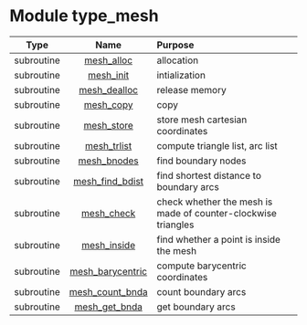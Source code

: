 # Module type_mesh

| Type | Name | Purpose |
| :--: | :--: | :---------- |
| subroutine | [mesh_alloc](https://github.com/JCSDA/saber/tree/develop/src/saber/bump/type_mesh.F90#L78) | allocation |
| subroutine | [mesh_init](https://github.com/JCSDA/saber/tree/develop/src/saber/bump/type_mesh.F90#L108) | intialization |
| subroutine | [mesh_dealloc](https://github.com/JCSDA/saber/tree/develop/src/saber/bump/type_mesh.F90#L219) | release memory |
| subroutine | [mesh_copy](https://github.com/JCSDA/saber/tree/develop/src/saber/bump/type_mesh.F90#L256) | copy |
| subroutine | [mesh_store](https://github.com/JCSDA/saber/tree/develop/src/saber/bump/type_mesh.F90#L315) | store mesh cartesian coordinates |
| subroutine | [mesh_trlist](https://github.com/JCSDA/saber/tree/develop/src/saber/bump/type_mesh.F90#L347) | compute triangle list, arc list |
| subroutine | [mesh_bnodes](https://github.com/JCSDA/saber/tree/develop/src/saber/bump/type_mesh.F90#L413) | find boundary nodes |
| subroutine | [mesh_find_bdist](https://github.com/JCSDA/saber/tree/develop/src/saber/bump/type_mesh.F90#L496) | find shortest distance to boundary arcs |
| subroutine | [mesh_check](https://github.com/JCSDA/saber/tree/develop/src/saber/bump/type_mesh.F90#L553) | check whether the mesh is made of counter-clockwise triangles |
| subroutine | [mesh_inside](https://github.com/JCSDA/saber/tree/develop/src/saber/bump/type_mesh.F90#L624) | find whether a point is inside the mesh |
| subroutine | [mesh_barycentric](https://github.com/JCSDA/saber/tree/develop/src/saber/bump/type_mesh.F90#L656) | compute barycentric coordinates |
| subroutine | [mesh_count_bnda](https://github.com/JCSDA/saber/tree/develop/src/saber/bump/type_mesh.F90#L692) | count boundary arcs |
| subroutine | [mesh_get_bnda](https://github.com/JCSDA/saber/tree/develop/src/saber/bump/type_mesh.F90#L735) | get boundary arcs |

